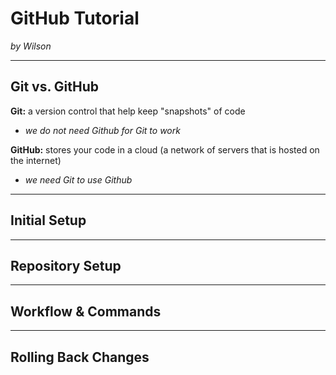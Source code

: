 # GitHub Tutorial

_by Wilson_

---
## Git vs. GitHub
**Git:** a version control that help keep "snapshots" of code
* *we do not need Github for Git to work*  

**GitHub:** stores your code in a cloud (a network of servers that is hosted on the internet)
* *we need Git to use Github*


---
## Initial Setup



---
## Repository Setup



---
## Workflow & Commands



---
## Rolling Back Changes